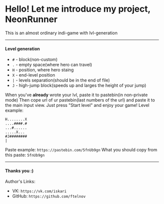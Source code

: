 Hello! Let me introduce my project, NeonRunner
===

This is an almost ordinary indi-game with lvl-generation

---
#### Level generation
 - `#` - block(non-custom)
 - `.` - empty space(where hero can travel)
 - `H` - position, where hero staing
 - `X` - end-level position
 - `|` - levels separation(should be in the end of file)
 - `J` - high-jump block(speeds up and larges the height of your jump)

When you've **already** wrote your lvl, paste it to pastebin(in non-private mode)
Then cope url of ur pastebin(last numbers of the url) and paste it to the main input view. Just press "Start level" and enjoy your game!
Level example:
```
H........X
....####.#
...#......
.....X...
#J########
|
```

Paste example: `https://pastebin.com/5fnUb9gn`
What you should copy from this paste: `5fnUb9gn`

---
#### Thanks you :)
Author's Links:
- VK: `https://vk.com/iskari`
- GitHub: `https://github.com/ftelnov`